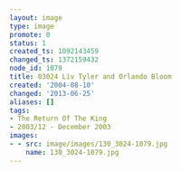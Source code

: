 ```yaml
---
layout: image
type: image
promote: 0
status: 1
created_ts: 1092143459
changed_ts: 1372159432
node_id: 1079
title: 03024 Liv Tyler and Orlando Bloom
created: '2004-08-10'
changed: '2013-06-25'
aliases: []
tags:
- The Return Of The King
- 2003/12 - December 2003
images:
- - src: image/images/130_3024-1079.jpg
    name: 130_3024-1079.jpg
---
```


